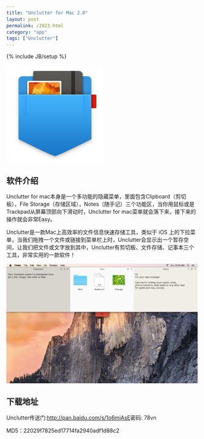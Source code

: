 ```yaml
---
title: "Unclutter for Mac 2.0" 
layout: post
permalink: /2923.html
category: "app"
tags: ["Unclutter"]
---
```

{% include JB/setup %}

![](/wp-content/uploads/2015/04/d41d8cd98f00b204e9800998ecf8427e5.png)

## 软件介绍

Unclutter for mac本身是一个多功能的隐藏菜单，里面包含Clipboard（剪切板），File Storage（存储区域），Notes（随手记）三个功能区，当你用鼠标或是Trackpad从屏幕顶部向下滑动时，Unclutter for mac菜单就会落下来，接下来的操作就会非常Easy。

Unclutter是一款Mac上高效率的文件信息快速存储工具，类似于 iOS 上的下拉菜单，当我们拖拽一个文件或链接到菜单栏上时，Unclutter会显示出一个暂存空间，让我们把文件或文字放到其中，Unclutter有剪切板、文件存储、记事本三个工具，非常实用的一款软件！

![](/wp-content/uploads/sinapicv2-backup/2923-ww2-large-005V4vEUjw1erfz7rql5uj30m80dwabu.jpg)

## 下载地址

Unclutter传送门:<http://pan.baidu.com/s/1o6mjAsE>密码: 78vn

MD5：22029f7825ed17714fa2940adf1d88c2
